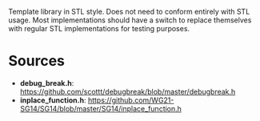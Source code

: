Template library in STL style. Does not need to conform entirely with STL usage.
Most implementations should have a switch to replace themselves with regular STL implementations for testing purposes.

# Sources
* **debug_break.h**: https://github.com/scottt/debugbreak/blob/master/debugbreak.h
* **inplace_function.h**: https://github.com/WG21-SG14/SG14/blob/master/SG14/inplace_function.h
